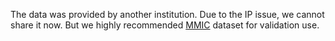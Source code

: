 
The data was provided by another institution. Due to the IP issue, we cannot share it now.
But we highly recommended [MMIC](https://mimic.physionet.org/) dataset for validation use.
